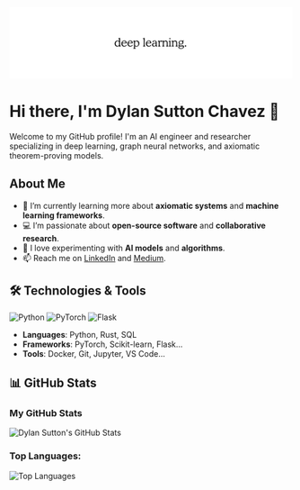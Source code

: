 ![Dylan's GitHub Contributions](https://raw.githubusercontent.com/sutton7302/sutton7302/refs/heads/main/deep-learning.png)


# Hi there, I'm Dylan Sutton Chavez 👋

Welcome to my GitHub profile! I'm an AI engineer and researcher specializing in deep learning, graph neural networks, and axiomatic theorem-proving models.

## About Me

- 🌱 I’m currently learning more about **axiomatic systems** and **machine learning frameworks**.
- 💻 I’m passionate about **open-source software** and **collaborative research**.
- 🤖 I love experimenting with **AI models** and **algorithms**.
- 📫 Reach me on [LinkedIn](https://www.linkedin.com/in/dylan-sutton-chavez) and [Medium](https://medium.com/@sutton7302).
  
## 🛠️ Technologies & Tools

![Python](https://img.shields.io/badge/Python-3.8-blue)
![PyTorch](https://img.shields.io/badge/PyTorch-1.10-red)
![Flask](https://img.shields.io/badge/Flask-2.0-green)

- **Languages**: Python, Rust, SQL
- **Frameworks**: PyTorch, Scikit-learn, Flask...
- **Tools**: Docker, Git, Jupyter, VS Code...

## 📊 GitHub Stats

### My GitHub Stats
![Dylan Sutton's GitHub Stats](https://github-readme-stats.vercel.app/api?username=sutton7302&show_icons=true&count_private=true&hide_title=true&theme=tokyonight&hide=prs)

### Top Languages:
![Top Languages](https://github-readme-stats.vercel.app/api/top-langs/?username=sutton7302&layout=compact&theme=tokyonight)
